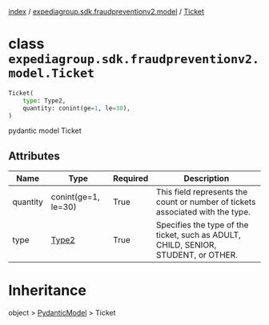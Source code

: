 [index](index.md) /
[expediagroup.sdk.fraudpreventionv2.model](expediagroup.sdk.fraudpreventionv2.model.md)
/ [Ticket](Ticket.md)

# class `expediagroup.sdk.fraudpreventionv2.model.Ticket`

```python
Ticket(
    type: Type2,
    quantity: conint(ge=1, le=30),
)
```

pydantic model Ticket

## Attributes

| Name     | Type                | Required | Description                                                                        |
| -------- | ------------------- | -------- | ---------------------------------------------------------------------------------- |
| quantity | conint(ge=1, le=30) | True     | This field represents the count or number of tickets associated with the type.     |
| type     | [Type2](Type2.md)   | True     | Specifies the type of the ticket, such as ADULT, CHILD, SENIOR, STUDENT, or OTHER. |

# Inheritance

object > [PydanticModel](PydanticModel.md) > Ticket

